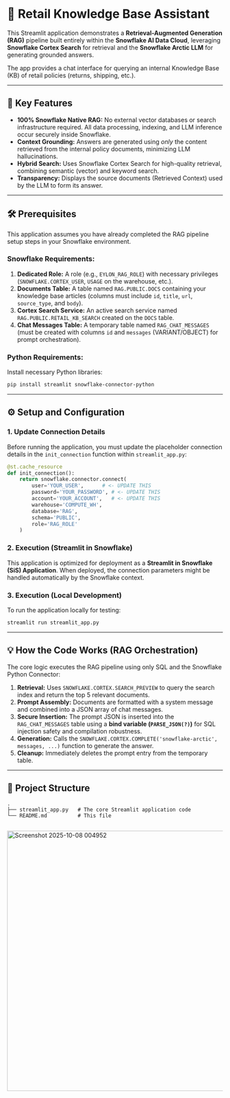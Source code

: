 
# 🧠 Retail Knowledge Base Assistant

This Streamlit application demonstrates a **Retrieval-Augmented Generation (RAG)** pipeline built entirely within the **Snowflake AI Data Cloud**, leveraging **Snowflake Cortex Search** for retrieval and the **Snowflake Arctic LLM** for generating grounded answers.

The app provides a chat interface for querying an internal Knowledge Base (KB) of retail policies (returns, shipping, etc.).

---

## 🚀 Key Features

* **100% Snowflake Native RAG:** No external vector databases or search infrastructure required. All data processing, indexing, and LLM inference occur securely inside Snowflake.
* **Context Grounding:** Answers are generated using *only* the content retrieved from the internal policy documents, minimizing LLM hallucinations.
* **Hybrid Search:** Uses Snowflake Cortex Search for high-quality retrieval, combining semantic (vector) and keyword search.
* **Transparency:** Displays the source documents (Retrieved Context) used by the LLM to form its answer.

---

## 🛠️ Prerequisites

This application assumes you have already completed the RAG pipeline setup steps in your Snowflake environment.

### Snowflake Requirements:

1.  **Dedicated Role:** A role (e.g., `EYLON_RAG_ROLE`) with necessary privileges (`SNOWFLAKE.CORTEX_USER`, `USAGE` on the warehouse, etc.).
2.  **Documents Table:** A table named `RAG.PUBLIC.DOCS` containing your knowledge base articles (columns must include `id`, `title`, `url`, `source_type`, and `body`).
3.  **Cortex Search Service:** An active search service named `RAG.PUBLIC.RETAIL_KB_SEARCH` created on the `DOCS` table.
4.  **Chat Messages Table:** A temporary table named `RAG_CHAT_MESSAGES` (must be created with columns `id` and `messages` (VARIANT/OBJECT) for prompt orchestration).

### Python Requirements:

Install necessary Python libraries:

```bash
pip install streamlit snowflake-connector-python
````

-----

## ⚙️ Setup and Configuration

### 1\. Update Connection Details

Before running the application, you must update the placeholder connection details in the `init_connection` function within `streamlit_app.py`:

```python
@st.cache_resource
def init_connection():
    return snowflake.connector.connect(
        user='YOUR_USER',      # <- UPDATE THIS
        password='YOUR_PASSWORD', # <- UPDATE THIS
        account='YOUR_ACCOUNT',   # <- UPDATE THIS
        warehouse='COMPUTE_WH',
        database='RAG',
        schema='PUBLIC',
        role='RAG_ROLE'
    )
```

### 2\. Execution (Streamlit in Snowflake)

This application is optimized for deployment as a **Streamlit in Snowflake (SiS) Application**. When deployed, the connection parameters might be handled automatically by the Snowflake context.

### 3\. Execution (Local Development)

To run the application locally for testing:

```bash
streamlit run streamlit_app.py
```

-----

## 💡 How the Code Works (RAG Orchestration)

The core logic executes the RAG pipeline using only SQL and the Snowflake Python Connector:

1.  **Retrieval:** Uses `SNOWFLAKE.CORTEX.SEARCH_PREVIEW` to query the search index and return the top 5 relevant documents.
2.  **Prompt Assembly:** Documents are formatted with a system message and combined into a JSON array of chat messages.
3.  **Secure Insertion:** The prompt JSON is inserted into the `RAG_CHAT_MESSAGES` table using a **bind variable (`PARSE_JSON(?)`)** for SQL injection safety and compilation robustness.
4.  **Generation:** Calls the `SNOWFLAKE.CORTEX.COMPLETE('snowflake-arctic', messages, ...)` function to generate the answer.
5.  **Cleanup:** Immediately deletes the prompt entry from the temporary table.

-----

## 🤝 Project Structure

```
.
├── streamlit_app.py   # The core Streamlit application code
└── README.md          # This file
```

```
```

<img width="1612" height="608" alt="Screenshot 2025-10-08 004952" src="https://github.com/user-attachments/assets/2ca8615d-f8f9-4184-bd58-d3b62026ebda" />














